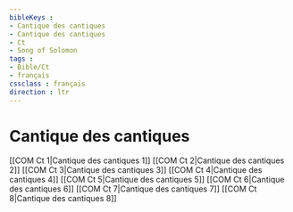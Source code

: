 ```yaml
---
bibleKeys : 
- Cantique des cantiques
- Cantique des cantiques
- Ct
- Song of Solomon
tags : 
- Bible/Ct
- français
cssclass : français
direction : ltr
---
```


# Cantique des cantiques

[[COM Ct 1|Cantique des cantiques 1]]
[[COM Ct 2|Cantique des cantiques 2]]
[[COM Ct 3|Cantique des cantiques 3]]
[[COM Ct 4|Cantique des cantiques 4]]
[[COM Ct 5|Cantique des cantiques 5]]
[[COM Ct 6|Cantique des cantiques 6]]
[[COM Ct 7|Cantique des cantiques 7]]
[[COM Ct 8|Cantique des cantiques 8]]
